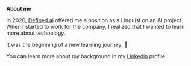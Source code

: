 **About me**

In 2020, [Defined.ai](https://www.defined.ai/) offered me a position as a Linguist on an AI project. When I started to work for the company, I realized that I wanted to learn more about technology. 

It was the beginning of a new learning journey. 🚀

You can learn more about my background in my [Linkedin](https://www.linkedin.com/in/santos-elisa) profile.
